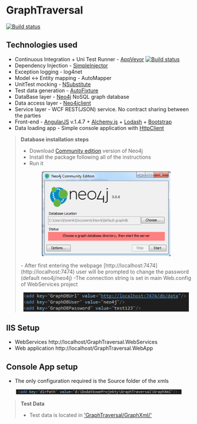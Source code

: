 # GraphTraversal
[![Build status](https://ci.appveyor.com/api/projects/status/5slaym3urfywwcb9?svg=true)](https://ci.appveyor.com/project/dwlodarz/graphtraversal)

## Technologies used
- Continuous Integration + Uni Test Runner - [AppVeyor](https://ci.appveyor.com/project/dwlodarz/graphtraversal) [![Build status](https://ci.appveyor.com/api/projects/status/5slaym3urfywwcb9?svg=true)](https://ci.appveyor.com/project/dwlodarz/graphtraversal)
- Dependency Injection - [SimpleInjector](https://simpleinjector.org/index.html)
- Exception logging - log4net
- Model <-> Entity mapping - AutoMapper
- UnitTest mocking - [NSubstitute](http://nsubstitute.github.io/)
- Test data generation - [AutoFixture](https://github.com/AutoFixture/AutoFixture)
- DataBase layer - [Neo4j](https://neo4j.com/) NoSQL graph database
- Data access layer - [Neo4jclient](https://github.com/Readify/Neo4jClient)
- Service layer - WCF REST(JSON) service. No contract sharing between the parties
- Front-end - [AngularJS](https://angularjs.org/) v.1.4.7 + [Alchemy.js](http://graphalchemist.github.io/Alchemy/) + [Lodash](https://lodash.com/) + [Bootstrap](http://getbootstrap.com/)
- Data loading app - Simple console application with [HttpClient](https://msdn.microsoft.com/en-us/library/system.net.http.httpclient(v=vs.118).aspx)

> **Database installation steps**
> - Download [Community edition](https://neo4j.com/download/?ref=home) version of Neo4j
> - Install the package following all of the instructions
> - Run it
> <p align="center">  <img src="/ReadMeImages/1.PNG" width="350"/></p>
> - After first entering the webpage [http://localhost:7474](http://localhost:7474) user will be prompted to change the password (default neo4j/neo4j)
> -The connection string is set in main Web.config of WebServices project
> <p align="center">  <img src="/ReadMeImages/2.PNG" width="450"/></p>

## IIS Setup
- WebServices http://localhost/GraphTraversal.WebServices
- Web application http://localhost/GraphTraversal.WebApp

## Console App setup
- The only configuration required is the Source folder of the xmls
<p align="center">  <img src="/ReadMeImages/3.PNG" width="450"/></p>

> **Test Data**
> - Test data is located in ['GraphTraversal/GraphXml/'](https://github.com/dwlodarz/GraphTraversal/tree/master/GraphXml)




